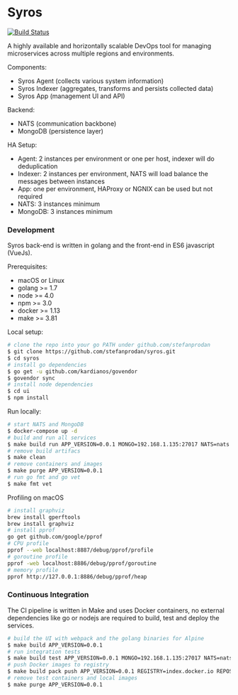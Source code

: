 # Syros

[![Build Status](https://travis-ci.org/stefanprodan/syros.svg?branch=master)](https://travis-ci.org/stefanprodan/syros)

A highly available and horizontally scalable DevOps tool for managing microservices across multiple regions and environments. 

Components:

* Syros Agent (collects various system information)
* Syros Indexer (aggregates, transforms and persists collected data)
* Syros App (management UI and API)

Backend:

* NATS (communication backbone)
* MongoDB (persistence layer)

HA Setup:

* Agent: 2 instances per environment or one per host, indexer will do deduplication
* Indexer: 2 instances per environment, NATS will load balance the messages between instances
* App: one per environment, HAProxy or NGNIX can be used but not required
* NATS: 3 instances minimum 
* MongoDB: 3 instances minimum 

### Development 

Syros back-end is written in golang and the front-end in ES6 javascript (VueJs).

Prerequisites:

* macOS or Linux
* golang >= 1.7
* node >= 4.0
* npm >= 3.0
* docker >= 1.13
* make >= 3.81

Local setup:

```sh
# clone the repo into your go PATH under github.com/stefanprodan
$ git clone https://github.com/stefanprodan/syros.git
$ cd syros
# install go dependencies
$ go get -u github.com/kardianos/govendor
$ govendor sync
# install node dependencies
$ cd ui
$ npm install
```

Run locally:

```sh
# start NATS and MongoDB
$ docker-compose up -d
# build and run all services
$ make build run APP_VERSION=0.0.1 MONGO=192.168.1.135:27017 NATS=nats://192.168.1.135:4222
# remove build artifacs 
$ make clean
# remove containers and images
$ make purge APP_VERSION=0.0.1
# run go fmt and go vet
$ make fmt vet
```

Profiling on macOS

```sh
# install graphviz
brew install gperftools
brew install graphviz
# install pprof
go get github.com/google/pprof
# CPU profile
pprof --web localhost:8887/debug/pprof/profile
# goroutine profile
pprof -web localhost:8886/debug/pprof/goroutine
# memory profile
pprof http://127.0.0.1:8886/debug/pprof/heap
```

### Continuous Integration

The CI pipeline is written in Make and uses Docker containers, 
no external dependencies like go or nodejs are required to build, test and deploy the services.

```sh
# build the UI with webpack and the golang binaries for Alpine
$ make build APP_VERSION=0.0.1
# run integration tests
$ make build test APP_VERSION=0.0.1 MONGO=192.168.1.135:27017 NATS=nats://192.168.1.135:4222
# push Docker images to registry
$ make build pack push APP_VERSION=0.0.1 REGISTRY=index.docker.io REPOSITORY=stefanprodan
# remove test containers and local images
$ make purge APP_VERSION=0.0.1
```
